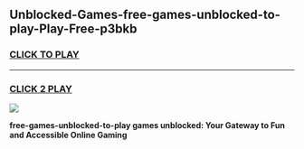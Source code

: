 
## Unblocked-Games-free-games-unblocked-to-play-Play-Free-p3bkb
<h3>
<a href="https://premium76.site?title=free-games-unblocked-to-play&ref=10A">CLICK TO PLAY</a></h3>
<hr>

<h3>
<a href="https://premium76.site?title=free-games-unblocked-to-play&ref=10A">CLICK 2 PLAY</a>
  
</h3>

<a href="https://premium76.site?title=free-games-unblocked-to-play&ref=10A"><img src="https://clearcache.store/games.png"></a>


**free-games-unblocked-to-play games unblocked: Your Gateway to Fun and Accessible Online Gaming**

